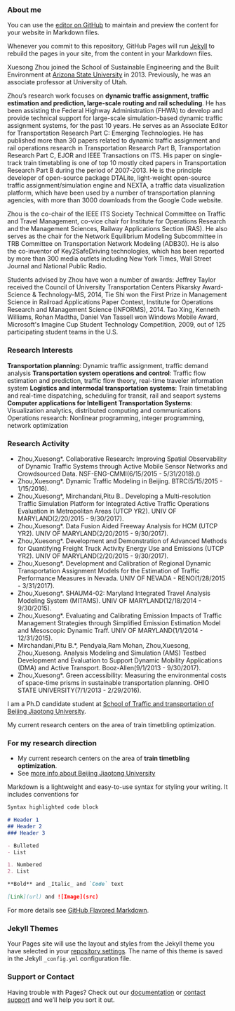 ### About me

You can use the [editor on GitHub](https://github.com/zhangqin635/zhangqin635.github.io/edit/master/README.md) to maintain and preview the content for your website in Markdown files.

Whenever you commit to this repository, GitHub Pages will run [Jekyll](https://jekyllrb.com/) to rebuild the pages in your site, from the content in your Markdown files.

Xuesong Zhou joined the School of Sustainable Engineering and the Built Environment at [Arizona State University](https://isearch.asu.edu/profile/2182101) in 2013. Previously, he was an associate professor at University of Utah.

Zhou’s research work focuses on **dynamic traffic assignment, traffic estimation and prediction, large-scale routing and rail scheduling**. He has been assisting the Federal Highway Administration (FHWA) to develop and provide technical support for large-scale simulation-based dynamic traffic assignment systems, for the past 10 years. He serves as an Associate Editor for Transportation Research Part C: Emerging Technologies. He has published more than 30 papers related to dynamic traffic assignment and rail operations research in Transportation Research Part B, Transportation Research Part C, EJOR and IEEE Transactions on ITS. His paper on single-track train timetabling is one of top 10 mostly cited papers in Transportation Research Part B during the period of 2007-2013. He is the principle developer of open-source package DTALite, light-weight open-source traffic assignment/simulation engine and NEXTA, a traffic data visualization platform, which have been used by a number of transportation planning agencies, with more than 3000 downloads from the Google Code website.  

Zhou is the co-chair of the IEEE ITS Society Technical Committee on Traffic and Travel Management, co-vice chair for Institute for Operations Research and the Management Sciences, Railway Applications Section (RAS). He also serves as the chair for the Network Equilibrium Modeling Subcommittee in TRB Committee on Transportation Network Modeling (ADB30). He is also the co-inventor of Key2SafeDriving technologies, which has been reported by more than 300 media outlets including New York Times, Wall Street Journal and National Public Radio.

Students advised by Zhou have won a number of awards: Jeffrey Taylor received the Council of University Transportation Centers Pikarsky Award-Science & Technology-MS, 2014, Tie Shi won the First Prize in Management Science in Railroad Applications Paper Contest, Institute for Operations Research and Management Science (INFORMS), 2014. Tao Xing, Kenneth Williams, Rohan Madtha, Daniel Van Tassell won Windows Mobile Award, Microsoft's Imagine Cup Student Technology Competition, 2009, out of 125 participating student teams in the U.S.

### Research Interests

**Transportation planning**: Dynamic traffic assignment, traffic demand analysis
**Transportation system operations and control**: Traffic flow estimation and prediction, traffic flow theory, real-time traveler information system
**Logistics and intermodal transportation systems**: Train timetabling and real-time dispatching, scheduling for transit, rail and seaport systems
**Computer applications for Intelligent Transportation Systems**: Visualization analytics, distributed computing and communications
Operations research: Nonlinear programming, integer programming, network optimization

### Research Activity

- Zhou,Xuesong*. Collaborative Research: Improving Spatial Observability of Dynamic Traffic Systems through Active Mobile Sensor Networks and Crowdsourced Data. NSF-ENG-CMMI(6/15/2015 - 5/31/2018).()
- Zhou,Xuesong*. Dynamic Traffic Modeling in Beijing. BTRC(5/15/2015 - 1/15/2016).
- Zhou,Xuesong*, Mirchandani,Pitu B.. Developing a Multi-resolution Traffic Simulation Platform for Integrated Active Traffic Operations Evaluation in Metropolitan Areas (UTCP YR2). UNIV OF MARYLAND(2/20/2015 - 9/30/2017).
- Zhou,Xuesong*. Data Fusion Aided Freeway Analysis for HCM (UTCP YR2). UNIV OF MARYLAND(2/20/2015 - 9/30/2017).
- Zhou,Xuesong*. Development and Demonstration of Advanced Methods for Quantifying Freight Truck Activity Energy Use and Emissions (UTCP YR2). UNIV OF MARYLAND(2/20/2015 - 9/30/2017).
- Zhou,Xuesong*. Development and Calibration of Regional Dynamic Transportation Assignment Models for the Estimation of Traffic Performance Measures in Nevada. UNIV OF NEVADA - RENO(1/28/2015 - 3/31/2017).
- Zhou,Xuesong*. SHAUM4-02: Maryland Integrated Travel Analysis Modeling System (MITAMS). UNIV OF MARYLAND(12/18/2014 - 9/30/2015).
- Zhou,Xuesong*. Evaluating and Calibrating Emission Impacts of Traffic Management Strategies through Simplified Emission Estimation Model and Mesoscopic Dynamic Traff. UNIV OF MARYLAND(1/1/2014 - 12/31/2015).
- Mirchandani,Pitu B.*, Pendyala,Ram Mohan, Zhou,Xuesong, Zhou,Xuesong. Analysis Modeling and Simulation (AMS) Testbed Development and Evaluation to Support Dynamic Mobility Applications (DMA) and Active Transport. Booz-Allen(9/1/2013 - 9/30/2017).
- Zhou,Xuesong*. Green accessibility: Measuring the environmental costs of space-time prisms in sustainable transportation planning. OHIO STATE UNIVERSITY(7/1/2013 - 2/29/2016).







I am a Ph.D candidate student at [School of Traffic and transportation of Beijing Jiaotong University](http://trans.njtu.edu.cn/cms/). 

My current research centers on the area of train timetbling optimization.

### For my research direction

- My current research centers on the area of **train timetbling optimization**. 
- See [more info about Beijing Jiaotong University](www.njtu.edu.cn/)

Markdown is a lightweight and easy-to-use syntax for styling your writing. It includes conventions for

```markdown
Syntax highlighted code block

# Header 1
## Header 2
### Header 3

- Bulleted
- List

1. Numbered
2. List

**Bold** and _Italic_ and `Code` text

[Link](url) and ![Image](src)
```

For more details see [GitHub Flavored Markdown](https://guides.github.com/features/mastering-markdown/).

### Jekyll Themes

Your Pages site will use the layout and styles from the Jekyll theme you have selected in your [repository settings](https://github.com/zhangqin635/zhangqin635.github.io/settings). The name of this theme is saved in the Jekyll `_config.yml` configuration file.

### Support or Contact

Having trouble with Pages? Check out our [documentation](https://help.github.com/categories/github-pages-basics/) or [contact support](https://github.com/contact) and we’ll help you sort it out.
